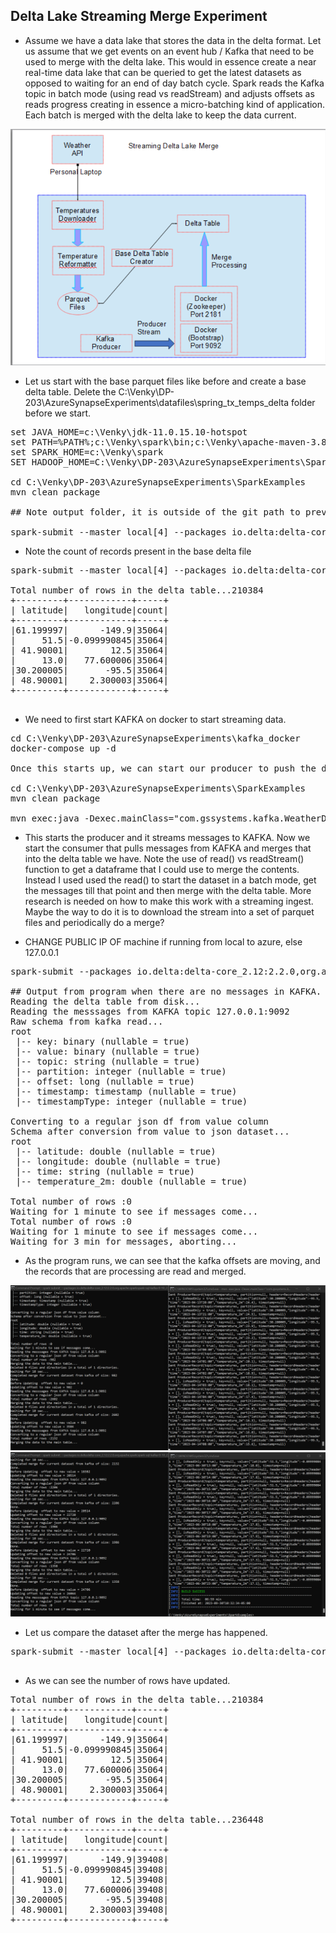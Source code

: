 ## Delta Lake Streaming Merge Experiment

* Assume we have a data lake that stores the data in the delta format. Let us assume that we get events on an event hub / Kafka that need to be used to merge with the delta lake. This would in essence create a near real-time data lake that can be queried to get the latest datasets as opposed to waiting for an end of day batch cycle. Spark reads the Kafka topic in batch mode (using read vs readStream) and adjusts offsets as reads progress creating in essence a micro-batching kind of application. Each batch is merged with the delta lake to keep the data current.

<img src="./images/delta_000.png" />

* Let us start with the base parquet files like before and create a base delta table. Delete the C:\Venky\DP-203\AzureSynapseExperiments\datafiles\spring_tx_temps_delta folder before we start.

<pre>
set JAVA_HOME=c:\Venky\jdk-11.0.15.10-hotspot
set PATH=%PATH%;c:\Venky\spark\bin;c:\Venky\apache-maven-3.8.4\bin
set SPARK_HOME=c:\Venky\spark
SET HADOOP_HOME=C:\Venky\DP-203\AzureSynapseExperiments\SparkExamples

cd C:\Venky\DP-203\AzureSynapseExperiments\SparkExamples
mvn clean package 

## Note output folder, it is outside of the git path to prevent wasteful files in repo

spark-submit --master local[4] --packages io.delta:delta-core_2.12:2.2.0 --conf "spark.sql.extensions=io.delta.sql.DeltaSparkSessionExtension" --conf "spark.sql.catalog.spark_catalog=org.apache.spark.sql.delta.catalog.DeltaCatalog" --class com.gssystems.delta.TemperaturesDeltaProcessing target\SparkExamples-1.0-SNAPSHOT.jar file:///C:/Venky/DP-203/AzureSynapseExperiments/datafiles/spring_tx_temps_formatted/ file:///C:/Venky/spring_tx_temps_delta/
</pre>

* Note the count of records present in the base delta file
<pre>
spark-submit --master local[4] --packages io.delta:delta-core_2.12:2.2.0 --conf "spark.sql.extensions=io.delta.sql.DeltaSparkSessionExtension" --conf "spark.sql.catalog.spark_catalog=org.apache.spark.sql.delta.catalog.DeltaCatalog" --class com.gssystems.delta.TemperaturesDeltaReader target\SparkExamples-1.0-SNAPSHOT.jar file:///C:/Venky/spring_tx_temps_delta/

Total number of rows in the delta table...210384
+---------+------------+-----+
| latitude|   longitude|count|
+---------+------------+-----+
|61.199997|      -149.9|35064|
|     51.5|-0.099990845|35064|
| 41.90001|        12.5|35064|
|     13.0|   77.600006|35064|
|30.200005|       -95.5|35064|
| 48.90001|    2.300003|35064|
+---------+------------+-----+

</pre>


* We need to first start KAFKA on docker to start streaming data. 
<pre>
cd C:\Venky\DP-203\AzureSynapseExperiments\kafka_docker
docker-compose up -d 

Once this starts up, we can start our producer to push the data to the KAFKA topic. 

cd C:\Venky\DP-203\AzureSynapseExperiments\SparkExamples
mvn clean package 

mvn exec:java -Dexec.mainClass="com.gssystems.kafka.WeatherDataStreamingProducer" -Dexec.args="C:\Venky\DP-203\AzureSynapseExperiments\datafiles\streaming\output\part-00000-dd3eed31-5521-456d-9fcd-3d66c266f6fc-c000.json C:\Venky\DP-203\AzureSynapseExperiments\datafiles\streaming\location_master\part-00000-a3a34469-0ef8-496f-be3f-826ef3d55233-c000.json"
</pre>

* This starts the producer and it streams messages to KAFKA. Now we start the consumer that pulls messages from KAFKA and merges that into the delta table we have. Note the use of read() vs readStream() function to get a dataframe that I could use to merge the contents. Instead I used used the read() to start the dataset in a batch mode, get the messages till that point and then merge with the delta table. More research is needed on how to make this work with a streaming ingest. Maybe the way to do it is to download the stream into a set of parquet files and periodically do a merge?

* CHANGE PUBLIC IP OF machine if running from local to azure, else 127.0.0.1 
<pre>
spark-submit --packages io.delta:delta-core_2.12:2.2.0,org.apache.spark:spark-sql-kafka-0-10_2.12:3.0.0 --conf "spark.sql.extensions=io.delta.sql.DeltaSparkSessionExtension" --conf "spark.sql.catalog.spark_catalog=org.apache.spark.sql.delta.catalog.DeltaCatalog" --master local[4] --class com.gssystems.delta.TemperaturesStreamingMerge target/SparkExamples-1.0-SNAPSHOT.jar file:///C:/Venky/spring_tx_temps_delta/ 127.0.0.1 temperatures

## Output from program when there are no messages in KAFKA.
Reading the delta table from disk...
Reading the messsages from KAFKA topic 127.0.0.1:9092
Raw schema from kafka read...
root
 |-- key: binary (nullable = true)
 |-- value: binary (nullable = true)
 |-- topic: string (nullable = true)
 |-- partition: integer (nullable = true)
 |-- offset: long (nullable = true)
 |-- timestamp: timestamp (nullable = true)
 |-- timestampType: integer (nullable = true)

Converting to a regular json df from value column
Schema after conversion from value to json dataset...
root
 |-- latitude: double (nullable = true)
 |-- longitude: double (nullable = true)
 |-- time: string (nullable = true)
 |-- temperature_2m: double (nullable = true)

Total number of rows :0
Waiting for 1 minute to see if messages come...
Total number of rows :0
Waiting for 1 minute to see if messages come...
Waiting for 3 min for messages, aborting...
</pre>

* As the program runs, we can see that the kafka offsets are moving, and the records that are processing are read and merged. 

<img src="./images/delta_004.png" />

<img src="./images/delta_005.png" />

* Let us compare the dataset after the merge has happened. 
<pre>
spark-submit --master local[4] --packages io.delta:delta-core_2.12:2.2.0 --conf "spark.sql.extensions=io.delta.sql.DeltaSparkSessionExtension" --conf "spark.sql.catalog.spark_catalog=org.apache.spark.sql.delta.catalog.DeltaCatalog" --class com.gssystems.delta.TemperaturesDeltaReader target\SparkExamples-1.0-SNAPSHOT.jar file:///C:/Venky/spring_tx_temps_delta/

</pre>

* As we can see the number of rows have updated.

<pre>
Total number of rows in the delta table...210384
+---------+------------+-----+
| latitude|   longitude|count|
+---------+------------+-----+
|61.199997|      -149.9|35064|
|     51.5|-0.099990845|35064|
| 41.90001|        12.5|35064|
|     13.0|   77.600006|35064|
|30.200005|       -95.5|35064|
| 48.90001|    2.300003|35064|
+---------+------------+-----+

Total number of rows in the delta table...236448
+---------+------------+-----+
| latitude|   longitude|count|
+---------+------------+-----+
|61.199997|      -149.9|39408|
|     51.5|-0.099990845|39408|
| 41.90001|        12.5|39408|
|     13.0|   77.600006|39408|
|30.200005|       -95.5|39408|
| 48.90001|    2.300003|39408|
+---------+------------+-----+
</pre>
